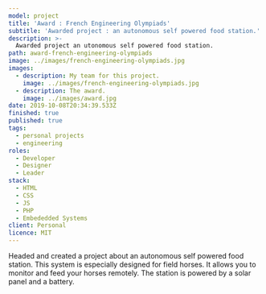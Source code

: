 ```yaml
---
model: project
title: 'Award : French Engineering Olympiads'
subtitle: 'Awarded project : an autonomous self powered food station.'
description: >-
  Awarded project an utonomous self powered food station.
path: award-french-engineering-olympiads
image: ../images/french-engineering-olympiads.jpg
images:
  - description: My team for this project.
    image: ../images/french-engineering-olympiads.jpg
  - description: The award.
    image: ../images/award.jpg
date: 2019-10-08T20:34:39.533Z
finished: true
published: true
tags:
  - personal projects
  - engineering
roles:
  - Developer
  - Designer
  - Leader
stack:
  - HTML
  - CSS
  - JS
  - PHP
  - Embededded Systems
client: Personal
licence: MIT
---
```

Headed and created a project about an autonomous self powered food station. This system is especially designed for field horses. It allows you to monitor and feed your horses remotely. The station is powered by a solar panel and a battery.  
